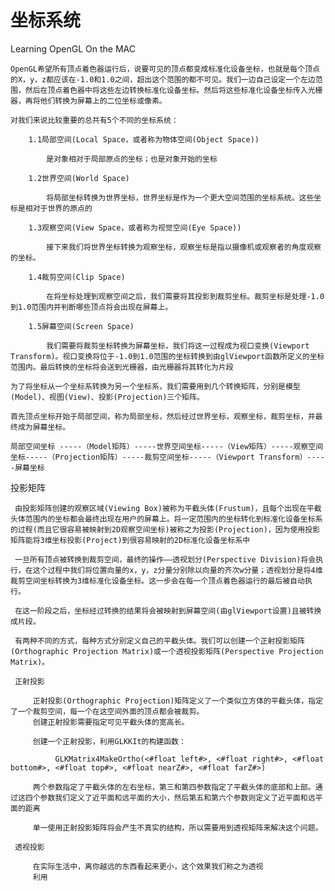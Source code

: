 # 坐标系统
Learning OpenGL On the MAC 

    OpenGL希望所有顶点着色器运行后，说要可见的顶点都变成标准化设备坐标，也就是每个顶点的X，y，z都应该在-1.0和1.0之间，超出这个范围的都不可见。我们一边自己设定一个左边范围，然后在顶点着色器中将这些左边转换标准化设备坐标。然后将这些标准化设备坐标传入光栅器，再将他们转换为屏幕上的二位坐标或像素。
    
    对我们来说比较重要的总共有5个不同的坐标系统：
    
        1.1局部空间(Local Space，或者称为物体空间(Object Space))
        
            是对象相对于局部原点的坐标；也是对象开始的坐标
            
        1.2世界空间(World Space)
        
            将局部坐标转换为世界坐标，世界坐标是作为一个更大空间范围的坐标系统。这些坐标是相对于世界的原点的
            
        1.3观察空间(View Space，或者称为视觉空间(Eye Space))
        
            接下来我们将世界坐标转换为观察坐标，观察坐标是指以摄像机或观察者的角度观察的坐标。
            
        1.4裁剪空间(Clip Space)
        
            在将坐标处理到观察空间之后，我们需要将其投影到裁剪坐标。裁剪坐标是处理-1.0到1.0范围内并判断哪些顶点将会出现在屏幕上。
            
        1.5屏幕空间(Screen Space)
        
            我们需要将裁剪坐标转换为屏幕坐标，我们将这一过程成为视口变换(Viewport Transform)。视口变换将位于-1.0到1.0范围的坐标转换到由glViewport函数所定义的坐标范围内。最后转换的坐标将会送到光栅器，由光栅器将其转化为片段
            
    为了将坐标从一个坐标系转换为另一个坐标系，我们需要用到几个转换矩阵，分别是模型(Model)、视图(View)、投影(Projection)三个矩阵。
    
    首先顶点坐标开始于局部空间，称为局部坐标，然后经过世界坐标，观察坐标，裁剪坐标，并最终成为屏幕坐标。

    局部空间坐标 -----（Model矩阵）-----世界空间坐标-----（View矩阵）-----观察空间坐标-----（Projection矩阵）-----裁剪空间坐标-----（Viewport Transform）-----屏幕坐标
 
 投影矩阵
 
     由投影矩阵创建的观察区域(Viewing Box)被称为平截头体(Frustum)，且每个出现在平截头体范围内的坐标都会最终出现在用户的屏幕上。将一定范围内的坐标转化到标准化设备坐标系的过程(而且它很容易被映射到2D观察空间坐标)被称之为投影(Projection)，因为使用投影矩阵能将3维坐标投影(Project)到很容易映射的2D标准化设备坐标系中
     
     一旦所有顶点被转换到裁剪空间，最终的操作——透视划分(Perspective Division)将会执行，在这个过程中我们将位置向量的x，y，z分量分别除以向量的齐次w分量；透视划分是将4维裁剪空间坐标转换为3维标准化设备坐标。这一步会在每一个顶点着色器运行的最后被自动执行。
     
     在这一阶段之后，坐标经过转换的结果将会被映射到屏幕空间(由glViewport设置)且被转换成片段。
     
     有两种不同的方式，每种方式分别定义自己的平截头体。我们可以创建一个正射投影矩阵(Orthographic Projection Matrix)或一个透视投影矩阵(Perspective Projection Matrix)。
     
     正射投影
     
         正射投影(Orthographic Projection)矩阵定义了一个类似立方体的平截头体，指定了一个裁剪空间，每一个在这空间外面的顶点都会被裁剪。
         创建正射投影需要指定可见平截头体的宽高长。
         
         创建一个正射投影，利用GLKKIt的构建函数：
         
              GLKMatrix4MakeOrtho(<#float left#>, <#float right#>, <#float bottom#>, <#float top#>, <#float nearZ#>, <#float farZ#>)
         
         两个参数指定了平截头体的左右坐标，第三和第四参数指定了平截头体的底部和上部。通过这四个参数我们定义了近平面和远平面的大小，然后第五和第六个参数则定义了近平面和远平面的距离

         单一使用正射投影矩阵将会产生不真实的结构，所以需要用到透视矩阵来解决这个问题。
         
     透视投影
     
         在实际生活中，离你越远的东西看起来更小，这个效果我们称之为透视
         利用
 
 
 
